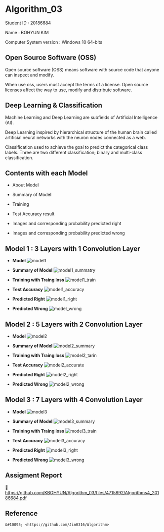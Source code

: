 # Algorithm_03
Student ID : 20186684

Name : BOHYUN KIM

Computer System version : Windows 10 64-bits


## Open Source Software (OSS)
Open source software (OSS) means software with source code that anyone can inspect and modify. 

When use oss, users must accept the terms of a license. Open source licenses affect the way to use, modify and distribute software.


## Deep Learning & Classification
Machine Learning and Deep Learning are subfields of Artificial Intelligence (AI).

Deep Learning inspired by hierarchical structure of the human brain called artificial neural networks with the neuron nodes connected as a web.

Classification used to achieve the goal to predict the categorical class labels. Three are two different classification; binary and multi-class classification.


## Contents with each Model
  * About Model
  
  * Summary of Model
  
  * Training
  
  * Test Accuracy result
  
  * Images and corresponding probability predicted right
   
  * Images and corresponding probability predicted wrong


## Model 1 : 3 Layers with 1 Convolution Layer
 * **Model**
  ![model1](https://user-images.githubusercontent.com/39620387/82724169-25a71a80-9d0f-11ea-8be7-27f2e2cf7f8b.JPG)

 * **Summary of Model**
  ![model1_summatry](https://user-images.githubusercontent.com/39620387/82724178-3a83ae00-9d0f-11ea-8ffb-a4b879026f1c.JPG)

 * **Training with Traing loss**
  ![model1_train](https://user-images.githubusercontent.com/39620387/82724187-4c655100-9d0f-11ea-8558-c645e67147e4.JPG)
 
 * **Test Accuracy**
   ![model1_accuracy](https://user-images.githubusercontent.com/39620387/82724192-55eeb900-9d0f-11ea-9327-b5a8d10457bd.JPG)

 * **Predicted Right**
  ![model1_right](https://user-images.githubusercontent.com/39620387/82724196-60a94e00-9d0f-11ea-92e7-caf1b34a1740.JPG)

 * **Predicted Wrong**
  ![model_wrong](https://user-images.githubusercontent.com/39620387/82724202-6868f280-9d0f-11ea-80c0-5618927ef3bf.JPG)


## Model 2 : 5 Layers with 2 Convolution Layer
 * **Model**
  ![model2](https://user-images.githubusercontent.com/39620387/82724384-b4686700-9d10-11ea-993f-17c4e1a1fad8.JPG)

 * **Summary of Model**
  ![model2_summary](https://user-images.githubusercontent.com/39620387/82724812-b5e75e80-9d13-11ea-8d3e-4bfbd73193cb.JPG)

 * **Training with Traing loss**
  ![model2_tarin](https://user-images.githubusercontent.com/39620387/82724828-c39ce400-9d13-11ea-8f68-1d681b0b17d5.JPG)
 
 * **Test Accuracy**
   ![model2_accurate](https://user-images.githubusercontent.com/39620387/82724836-ce577900-9d13-11ea-9885-db7a88523158.JPG)

 * **Predicted Right**
   ![model2_right](https://user-images.githubusercontent.com/39620387/82724842-d8797780-9d13-11ea-8cf5-51868979db89.JPG)

 * **Predicted Wrong**
   ![model2_wrong](https://user-images.githubusercontent.com/39620387/82724859-ee873800-9d13-11ea-9b24-b80223307471.JPG)


## Model 3 : 7 Layers with 4 Convolution Layer
 * **Model**
   ![model3](https://user-images.githubusercontent.com/39620387/82724468-6738c500-9d11-11ea-85d3-75629c5f20c1.JPG)

 * **Summary of Model**
   ![model3_summary](https://user-images.githubusercontent.com/39620387/82724480-73bd1d80-9d11-11ea-89a8-8d38f1cc7ee2.JPG)

 * **Training with Traing loss**
   ![model3_train](https://user-images.githubusercontent.com/39620387/82724487-7c155880-9d11-11ea-96fa-cdeee8f1be50.JPG)

 * **Test Accuracy**
   ![model3_accuracy](https://user-images.githubusercontent.com/39620387/82724495-8899b100-9d11-11ea-9bd7-9d9dec723163.JPG)

 * **Predicted Right**
   ![model3_right](https://user-images.githubusercontent.com/39620387/82724501-90f1ec00-9d11-11ea-89e6-78cdab17a3c7.JPG)

 * **Predicted Wrong**
   ![model3_wrong](https://user-images.githubusercontent.com/39620387/82724505-994a2700-9d11-11ea-9ad5-0af2a4b7c601.JPG)
   

## Assigment Report
 &#128196; https://github.com/KBOHYUN/Algorithm_03/files/4715892/Algorithms4_20186684.pdf


## Reference
 	&#10095; <https://github.com/Jin0316/Algorithm>
 

